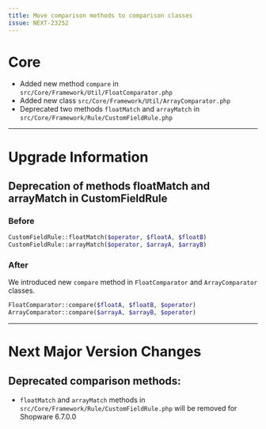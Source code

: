 ```yaml
---
title: Move comparison methods to comparison classes
issue: NEXT-23252
---
```

# Core
* Added new method `compare` in `src/Core/Framework/Util/FloatComparator.php`
* Added new class `src/Core/Framework/Util/ArrayComparator.php`
* Deprecated two methods `floatMatch` and `arrayMatch` in `src/Core/Framework/Rule/CustomFieldRule.php`
___
# Upgrade Information
## Deprecation of methods floatMatch and arrayMatch in CustomFieldRule
### Before

```php
CustomFieldRule::floatMatch($operator, $floatA, $floatB)
CustomFieldRule::arrayMatch($operator, $arrayA, $arrayB)
```
### After
We introduced new `compare` method in `FloatComparator` and `ArrayComparator` classes.
```php
FloatComparator::compare($floatA, $floatB, $operator)
ArrayComparator::compare($arrayA, $arrayB, $operator)
```
___
# Next Major Version Changes
## Deprecated comparison methods:
* `floatMatch` and `arrayMatch` methods in `src/Core/Framework/Rule/CustomFieldRule.php` will be removed for Shopware 6.7.0.0
